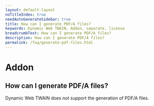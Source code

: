 ```yaml
---
layout: default-layout
noTitleIndex: true
needAutoGenerateSidebar: true
title: How can I generate PDF/A files?
keywords: Dynamic Web TWAIN, Addon, separate, license
breadcrumbText: How can I generate PDF/A files?
description: How can I generate PDF/A files?
permalink: /faq/generate-pdf-files.html
---
```


# Addon

## How can I generate PDF/A files?

Dynamic Web TWAIN does not support the generation of PDF/A files.
